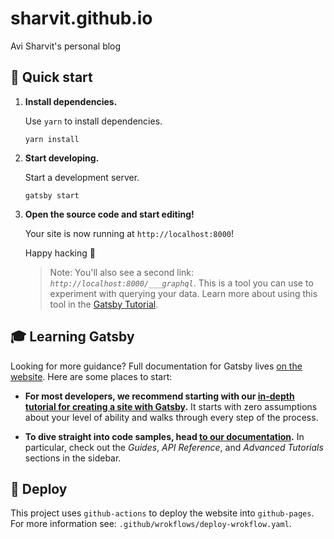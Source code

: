 # sharvit.github.io

Avi Sharvit's personal blog

## 🚀 Quick start

1.  **Install dependencies.**

    Use `yarn` to install dependencies.

    ```shell
    yarn install
    ```

1.  **Start developing.**

    Start a development server.

    ```shell
    gatsby start
    ```

1.  **Open the source code and start editing!**

    Your site is now running at `http://localhost:8000`!
    
    Happy hacking 🚀

    > Note: You'll also see a second link: _`http://localhost:8000/___graphql`_. This is a tool you can use to experiment with querying your data. Learn more about using this tool in the [Gatsby Tutorial](https://www.gatsbyjs.com/docs/tutorial/part-4/#use-graphiql-to-explore-the-data-layer-and-write-graphql-queries).

## 🎓 Learning Gatsby

Looking for more guidance? Full documentation for Gatsby lives [on the website](https://www.gatsbyjs.com/). Here are some places to start:

- **For most developers, we recommend starting with our [in-depth tutorial for creating a site with Gatsby](https://www.gatsbyjs.com/tutorial/).** It starts with zero assumptions about your level of ability and walks through every step of the process.

- **To dive straight into code samples, head [to our documentation](https://www.gatsbyjs.com/docs/).** In particular, check out the _Guides_, _API Reference_, and _Advanced Tutorials_ sections in the sidebar.

## 💫 Deploy

This project uses `github-actions` to deploy the website into `github-pages`.
For more information see: `.github/wrokflows/deploy-wrokflow.yaml`.
